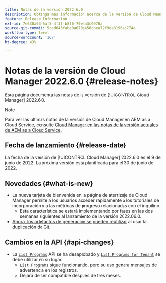 ```yaml
---
title: Notas de la versión 2022.6.0
description: Obtenga más información acerca de la versión de Cloud Manager 2022.6.0.
feature: Release Information
exl-id: 7e630a63-6af5-4f3f-b8f6-70eaa3c9976a
source-git-commit: 5ced643fabe0a670e456cbea72f9da8196ac774a
workflow-type: tm+mt
source-wordcount: '167'
ht-degree: 43%

---
```


# Notas de la versión de Cloud Manager 2022.6.0 {#release-notes}

Esta página documenta las notas de la versión de [!UICONTROL Cloud Manager] 2022.6.0.

>[!NOTE]
>
>Para ver las últimas notas de la versión de Cloud Manager en AEM as a Cloud Service, consulte [Cloud Manager en las notas de la versión actuales de AEM as a Cloud Service](https://experienceleague.adobe.com/en/docs/experience-manager-cloud-service/content/release-notes/cloud-manager/current).

## Fecha de lanzamiento {#release-date}

La fecha de la versión de [!UICONTROL Cloud Manager] 2022.6.0 es el 9 de junio de 2022. La próxima versión está planificada para el 30 de junio de 2022.

## Novedades {#what-is-new}

* La nueva tarjeta de bienvenida en la página de aterrizaje de Cloud Manager permite a los usuarios acceder rápidamente a los tutoriales de incorporación y a las métricas de progreso relacionadas con el inquilino.
   * Esta característica se estará implementando por fases en las dos semanas siguientes al lanzamiento de la versión 2022.06.0.
* [Ahora, los artefactos de generación se pueden reutilizar](/help/getting-started/project-setup.md#build-artifact-reuse) al usar la duplicación de Git.

## Cambios en la API {#api-changes}

* La [`List Programs`](https://developer.adobe.com/experience-cloud/cloud-manager/reference/api/#operation/getPrograms) API se ha desaprobado y [`List Programs for Tenant`](https://developer.adobe.com/experience-cloud/cloud-manager/reference/api/#operation/getProgramsForTenant) se debe utilizar  en su lugar.
   * `List Programs` sigue funcionando, pero su uso genera mensajes de advertencia en los registros.
   * Dejará de ser compatible después de tres meses.
